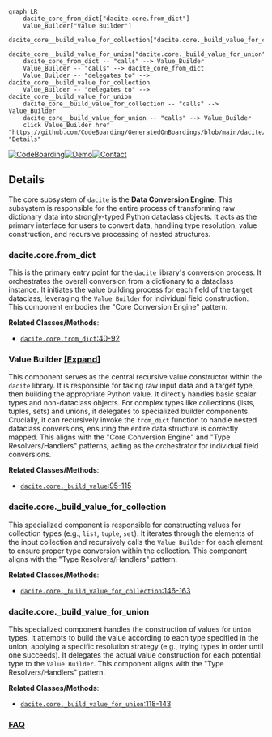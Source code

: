 ```mermaid
graph LR
    dacite_core_from_dict["dacite.core.from_dict"]
    Value_Builder["Value Builder"]
    dacite_core__build_value_for_collection["dacite.core._build_value_for_collection"]
    dacite_core__build_value_for_union["dacite.core._build_value_for_union"]
    dacite_core_from_dict -- "calls" --> Value_Builder
    Value_Builder -- "calls" --> dacite_core_from_dict
    Value_Builder -- "delegates to" --> dacite_core__build_value_for_collection
    Value_Builder -- "delegates to" --> dacite_core__build_value_for_union
    dacite_core__build_value_for_collection -- "calls" --> Value_Builder
    dacite_core__build_value_for_union -- "calls" --> Value_Builder
    click Value_Builder href "https://github.com/CodeBoarding/GeneratedOnBoardings/blob/main/dacite/Value_Builder.md" "Details"
```

[![CodeBoarding](https://img.shields.io/badge/Generated%20by-CodeBoarding-9cf?style=flat-square)](https://github.com/CodeBoarding/GeneratedOnBoardings)[![Demo](https://img.shields.io/badge/Try%20our-Demo-blue?style=flat-square)](https://www.codeboarding.org/demo)[![Contact](https://img.shields.io/badge/Contact%20us%20-%20contact@codeboarding.org-lightgrey?style=flat-square)](mailto:contact@codeboarding.org)

## Details

The core subsystem of `dacite` is the **Data Conversion Engine**. This subsystem is responsible for the entire process of transforming raw dictionary data into strongly-typed Python dataclass objects. It acts as the primary interface for users to convert data, handling type resolution, value construction, and recursive processing of nested structures.

### dacite.core.from_dict
This is the primary entry point for the `dacite` library's conversion process. It orchestrates the overall conversion from a dictionary to a dataclass instance. It initiates the value building process for each field of the target dataclass, leveraging the `Value Builder` for individual field construction. This component embodies the "Core Conversion Engine" pattern.


**Related Classes/Methods**:

- <a href="https://github.com/konradhalas/dacite/blob/master/dacite/core.py#L40-L92" target="_blank" rel="noopener noreferrer">`dacite.core.from_dict`:40-92</a>


### Value Builder [[Expand]](./Value_Builder.md)
This component serves as the central recursive value constructor within the `dacite` library. It is responsible for taking raw input data and a target type, then building the appropriate Python value. It directly handles basic scalar types and non-dataclass objects. For complex types like collections (lists, tuples, sets) and unions, it delegates to specialized builder components. Crucially, it can recursively invoke the `from_dict` function to handle nested dataclass conversions, ensuring the entire data structure is correctly mapped. This aligns with the "Core Conversion Engine" and "Type Resolvers/Handlers" patterns, acting as the orchestrator for individual field conversions.


**Related Classes/Methods**:

- <a href="https://github.com/konradhalas/dacite/blob/master/dacite/core.py#L95-L115" target="_blank" rel="noopener noreferrer">`dacite.core._build_value`:95-115</a>


### dacite.core._build_value_for_collection
This specialized component is responsible for constructing values for collection types (e.g., `list`, `tuple`, `set`). It iterates through the elements of the input collection and recursively calls the `Value Builder` for each element to ensure proper type conversion within the collection. This component aligns with the "Type Resolvers/Handlers" pattern.


**Related Classes/Methods**:

- <a href="https://github.com/konradhalas/dacite/blob/master/dacite/core.py#L146-L163" target="_blank" rel="noopener noreferrer">`dacite.core._build_value_for_collection`:146-163</a>


### dacite.core._build_value_for_union
This specialized component handles the construction of values for `Union` types. It attempts to build the value according to each type specified in the union, applying a specific resolution strategy (e.g., trying types in order until one succeeds). It delegates the actual value construction for each potential type to the `Value Builder`. This component aligns with the "Type Resolvers/Handlers" pattern.


**Related Classes/Methods**:

- <a href="https://github.com/konradhalas/dacite/blob/master/dacite/core.py#L118-L143" target="_blank" rel="noopener noreferrer">`dacite.core._build_value_for_union`:118-143</a>




### [FAQ](https://github.com/CodeBoarding/GeneratedOnBoardings/tree/main?tab=readme-ov-file#faq)